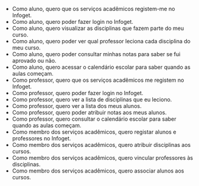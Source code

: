 - Como aluno, quero que os serviços acadêmicos registem-me no Infoget.
- Como aluno, quero poder fazer login no Infoget.
- Como aluno, quero visualizar as disciplinas que fazem parte do meu curso.
- Como aluno, quero poder ver qual professor leciona cada disciplina do meu curso.
- Como aluno, quero poder consultar minhas notas para saber se fui aprovado ou não.
- Como aluno, quero acessar o calendário escolar para saber quando as aulas começam.
- Como professor, quero que os serviços acadêmicos me registem no Infoget.
- Como professor, quero poder fazer login no Infoget.
- Como professor, quero ver a lista de disciplinas que eu leciono.
- Como professor, quero ver a lista dos meus alunos.
- Como professor, quero poder atribuir notas aos meus alunos.
- Como professor, quero consultar o calendário escolar para saber quando as aulas começam.
- Como membro dos serviços acadêmicos, quero registar alunos e professores no Infoget.
- Como membro dos serviços acadêmicos, quero atribuir disciplinas aos cursos.
- Como membro dos serviços acadêmicos, quero vincular professores às disciplinas.
- Como membro dos serviços acadêmicos, quero associar alunos aos cursos.
